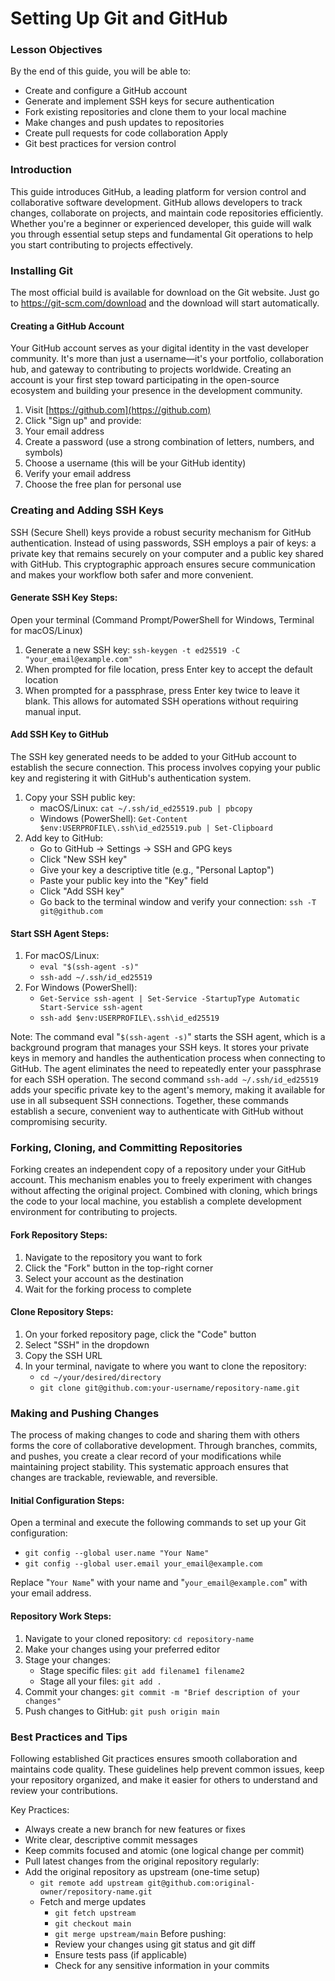 # Setting Up Git and GitHub 

### Lesson Objectives 

By the end of this guide, you will be able to: 

- Create and configure a GitHub account  
- Generate and implement SSH keys for secure authentication  
- Fork existing repositories and clone them to your local machine  
- Make changes and push updates to repositories  
- Create pull requests for code collaboration Apply 
- Git best practices for version control 

### Introduction 

This guide introduces GitHub, a leading platform for version control and collaborative software development. GitHub allows developers to track changes, collaborate on projects, and maintain code repositories efficiently. Whether you're a beginner or experienced developer, this guide will walk you through essential setup steps and fundamental Git operations to help you start contributing to projects effectively. 
 
### Installing Git 

The most official build is available for download on the Git website. Just go to https://git-scm.com/download and the download will start automatically. 

#### Creating a GitHub Account 

Your GitHub account serves as your digital identity in the vast developer community. It's more than just a username—it's your portfolio, collaboration hub, and gateway to contributing to projects worldwide. Creating an account is your first step toward participating in the open-source ecosystem and building your presence in the development community. 

1. Visit [https://github.com](https://github.com) 
2. Click "Sign up" and provide:
3. Your email address 
4. Create a password (use a strong combination of letters, numbers, and symbols)
5. Choose a username (this will be your GitHub identity)
6. Verify your email address 
7. Choose the free plan for personal use  

### Creating and Adding SSH Keys 

SSH (Secure Shell) keys provide a robust security mechanism for GitHub authentication. Instead of using passwords, SSH employs a pair of keys: a private key that remains securely on your computer and a public key shared with GitHub. This cryptographic approach ensures secure communication and makes your workflow both safer and more convenient. 

#### Generate SSH Key Steps: 

Open your terminal (Command Prompt/PowerShell for Windows, Terminal for macOS/Linux) 

1. Generate a new SSH key:  `ssh-keygen -t ed25519 -C "your_email@example.com"`
2. When prompted for file location, press Enter key to accept the default location 
3. When prompted for a passphrase, press Enter key twice to leave it blank. This allows for automated SSH operations without requiring manual input. 

#### Add SSH Key to GitHub 

The SSH key generated needs to be added to your GitHub account to establish the secure connection. This process involves copying your public key and registering it with GitHub's authentication system. 

1. Copy your SSH public key:
   - macOS/Linux: `cat ~/.ssh/id_ed25519.pub | pbcopy` 
   - Windows (PowerShell): `Get-Content $env:USERPROFILE\.ssh\id_ed25519.pub | Set-Clipboard` 
2. Add key to GitHub:
   - Go to GitHub → Settings → SSH and GPG keys 
   - Click "New SSH key"
   - Give your key a descriptive title (e.g., "Personal Laptop")
   - Paste your public key into the "Key" field 
   - Click "Add SSH key"
   - Go back to the terminal window and verify your connection: `ssh -T git@github.com` 

#### Start SSH Agent Steps: 
1. For macOS/Linux: 
   - `eval "$(ssh-agent -s)"`
   - `ssh-add ~/.ssh/id_ed25519` 
2. For Windows (PowerShell):
   - `Get-Service ssh-agent | Set-Service -StartupType Automatic Start-Service ssh-agent`
   - `ssh-add $env:USERPROFILE\.ssh\id_ed25519` 

Note: The command eval "`$(ssh-agent -s)`" starts the SSH agent, which is a background program that manages your SSH keys. It stores your private keys in memory and handles the authentication process when connecting to GitHub. The agent eliminates the need to repeatedly enter your passphrase for each SSH operation. The second command `ssh-add ~/.ssh/id_ed25519` adds your specific private key to the agent's memory, making it available for use in all subsequent SSH connections. Together, these commands establish a secure, convenient way to authenticate with GitHub without compromising security. 

### Forking, Cloning, and Committing Repositories 

Forking creates an independent copy of a repository under your GitHub account. This mechanism enables you to freely experiment with changes without affecting the original project. Combined with cloning, which brings the code to your local machine, you establish a complete development environment for contributing to projects. 

#### Fork Repository Steps: 

1. Navigate to the repository you want to fork 
2. Click the "Fork" button in the top-right corner 
3. Select your account as the destination 
4. Wait for the forking process to complete 

#### Clone Repository Steps: 

1. On your forked repository page, click the "Code" button 
2. Select "SSH" in the dropdown 
3. Copy the SSH URL 
4. In your terminal, navigate to where you want to clone the repository: 
   - `cd ~/your/desired/directory`
   - `git clone git@github.com:your-username/repository-name.git` 

### Making and Pushing Changes 

The process of making changes to code and sharing them with others forms the core of collaborative development. Through branches, commits, and pushes, you create a clear record of your modifications while maintaining project stability. This systematic approach ensures that changes are trackable, reviewable, and reversible. 

#### Initial Configuration Steps: 

Open a terminal and execute the following commands to set up your Git configuration:

- `git config --global user.name "Your Name"`  
- `git config --global user.email your_email@example.com` 

Replace "`Your Name`" with your name and "`your_email@example.com`" with your email address.

#### Repository Work Steps: 

1. Navigate to your cloned repository: `cd repository-name` 
2. Make your changes using your preferred editor 
3. Stage your changes:
   - Stage specific files: `git add filename1 filename2` 
   - Stage all your files: `git add .` 
4. Commit your changes: `git commit -m "Brief description of your changes"` 
5. Push changes to GitHub: `git push origin main` 

### Best Practices and Tips 

Following established Git practices ensures smooth collaboration and maintains code quality. These guidelines help prevent common issues, keep your repository organized, and make it easier for others to understand and review your contributions. 

Key Practices: 
- Always create a new branch for new features or fixes 
- Write clear, descriptive commit messages 
- Keep commits focused and atomic (one logical change per commit) 
- Pull latest changes from the original repository regularly:  
- Add the original repository as upstream (one-time setup)
  - `git remote add upstream git@github.com:original-owner/repository-name.git`
  - Fetch and merge updates 
    - `git fetch upstream`
    - `git checkout main`
    - `git merge upstream/main` 
Before pushing:
    - Review your changes using git status and git diff 
    - Ensure tests pass (if applicable)
    - Check for any sensitive information in your commits 
